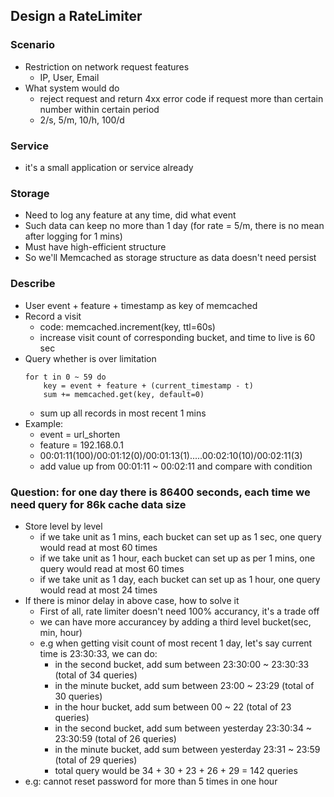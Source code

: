 ## Design a RateLimiter
### Scenario
- Restriction on network request features
	- IP, User, Email
- What system would do
	- reject request and return 4xx error code if request more than certain number within certain period
	- 2/s, 5/m, 10/h, 100/d

### Service
- it's a small application or service already

### Storage
- Need to log any feature at any time, did what event
- Such data can keep no more than 1 day (for rate = 5/m, there is no mean after logging for 1 mins)
- Must have high-efficient structure
- So we'll Memcached as storage structure as data doesn't need persist

### Describe
- User event + feature + timestamp as key of memcached
- Record a visit
	- code: memcached.increment(key, ttl=60s)
	- increase visit count of corresponding bucket, and time to live is 60 sec
- Query whether is over limitation
	```
	for t in 0 ~ 59 do
		key = event + feature + (current_timestamp - t)
		sum += memcached.get(key, default=0)
	```
	- sum up all records in most recent 1 mins 
- Example:
	- event = url_shorten
	- feature = 192.168.0.1
	- 00:01:11(100)/00:01:12(0)/00:01:13(1).....00:02:10(10)/00:02:11(3)
	- add value up from 00:01:11 ~ 00:02:11 and compare with condition
### Question: for one day there is 86400 seconds, each time we need query for 86k cache data size
- Store level by level
	- if we take unit as 1 mins, each bucket can set up as 1 sec, one query would read at most 60 times
	- if we take unit as 1 hour, each bucket can set up as per 1 mins, one query would read at most 60 times
	- if we take unit as 1 day, each bucket can set up as 1 hour, one query would read at most 24 times
- If there is minor delay in above case, how to solve it
	- First of all, rate limiter doesn't need 100% accurancy, it's a trade off
	- we can have more accurancey by adding a third level bucket(sec, min, hour)
	- e.g when getting visit count of most recent 1 day, let's say current time is 23:30:33, we can do:
		- in the second bucket, add sum between 23:30:00 ~ 23:30:33 (total of 34 queries)
		- in the minute bucket, add sum between 23:00 ~ 23:29 (total of 30 queries)
		- in the hour bucket, add sum between 00 ~ 22 (total of 23 queries)
		- in the second bucket, add sum between yesterday 23:30:34 ~ 23:30:59 (total of 26 queries)
		- in the minute bucket, add sum between yesterday 23:31 ~ 23:59 (total of 29 queries)
		- total query would be 34 + 30 + 23 + 26 + 29 = 142 queries
- e.g: cannot reset password for more than 5 times in one hour

<!--stackedit_data:
eyJoaXN0b3J5IjpbNDAyMjY2ODY5LDIxMDA3MjQ3MzIsLTM1OD
UxMTg1NCwtMjExMzUwMDcyMCwtMjE1MzExMzQwLDczMDk5ODEx
Nl19
-->